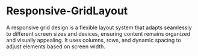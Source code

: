 # Responsive-GridLayout
A responsive grid design is a flexible layout system that adapts seamlessly to different screen sizes and devices, ensuring content remains organized and visually appealing. It uses columns, rows, and dynamic spacing to adjust elements based on screen width.
